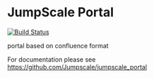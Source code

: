 # JumpScale Portal

[![Build Status](http://ci.codescalers.com/buildStatus/icon?job=Jumpscale7-web-build)](http://ci.codescalers.com/job/Jumpscale7-web-build/)

portal based on confluence format

For documentation please see https://github.com/Jumpscale/jumpscale_portal

